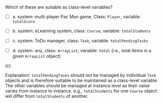 <panel header="{{ icon_Q_A }} Suitable as class-level variables">
<question>

Which of these are suitable as class-level variables?

- [ ] a. system: multi-player Pac Man game, Class: `Player`,  variable: `totalScore`
- [ ] b. system: eLearning system, class: `Course`, variable: `totalStudents`
- [ ] c. system: ToDo manager, class: `Task`, variable: `totalPendingTasks`
- [ ] d. system: any, class: `ArrayList`, variable: `total` (i.e., total items in a given `ArrayList` object)


<div slot="answer">

(c)

Explanation: `totalPendingTasks` should not be managed by individual `Task` objects and is therefore suitable to be maintained as a class-level variable. The other variables should be managed at instance level as their value varies from instance to instance. e.g., `totalStudents` for one `Course` object will differ from `totalStudents` of another.

</div>
</question>
</panel>
